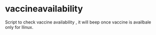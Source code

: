 # vaccineavailability
Script to check vaccine availability , it will beep once vaccine is availbale only for llinux.
